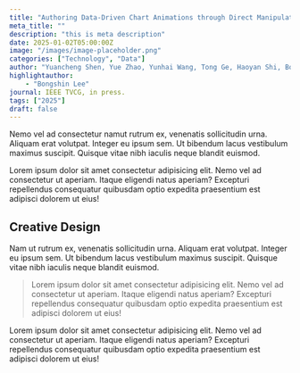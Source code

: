 ```yaml
---
title: "Authoring Data-Driven Chart Animations through Direct Manipulation"
meta_title: ""
description: "this is meta description"
date: 2025-01-02T05:00:00Z
image: "/images/image-placeholder.png"
categories: ["Technology", "Data"]
author: "Yuancheng Shen, Yue Zhao, Yunhai Wang, Tong Ge, Haoyan Shi, Bongshin Lee"
highlightauthor: 
    - "Bongshin Lee"
journal: IEEE TVCG, in press.
tags: ["2025"]
draft: false
---
```

 
Nemo vel ad consectetur namut rutrum ex, venenatis sollicitudin urna. Aliquam erat volutpat. Integer eu ipsum sem. Ut bibendum lacus vestibulum maximus suscipit. Quisque vitae nibh iaculis neque blandit euismod.

Lorem ipsum dolor sit amet consectetur adipisicing elit. Nemo vel ad consectetur ut aperiam. Itaque eligendi natus aperiam? Excepturi repellendus consequatur quibusdam optio expedita praesentium est adipisci dolorem ut eius!

## Creative Design

Nam ut rutrum ex, venenatis sollicitudin urna. Aliquam erat volutpat. Integer eu ipsum sem. Ut bibendum lacus vestibulum maximus suscipit. Quisque vitae nibh iaculis neque blandit euismod.

> Lorem ipsum dolor sit amet consectetur adipisicing elit. Nemo vel ad consectetur ut aperiam. Itaque eligendi natus aperiam? Excepturi repellendus consequatur quibusdam optio expedita praesentium est adipisci dolorem ut eius!

Lorem ipsum dolor sit amet consectetur adipisicing elit. Nemo vel ad consectetur ut aperiam. Itaque eligendi natus aperiam? Excepturi repellendus consequatur quibusdam optio expedita praesentium est adipisci dolorem ut eius!
